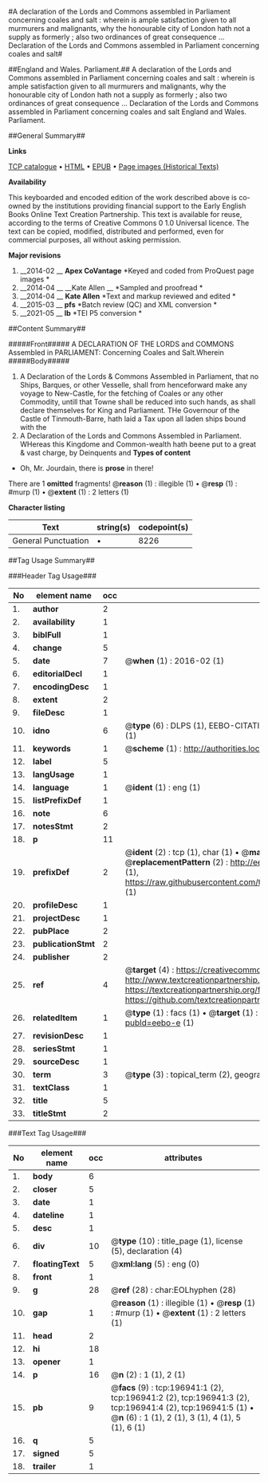 #A declaration of the Lords and Commons assembled in Parliament concerning coales and salt : wherein is ample satisfaction given to all murmurers and malignants, why the honourable city of London hath not a supply as formerly ; also two ordinances of great consequence ... Declaration of the Lords and Commons assembled in Parliament concerning coales and salt#

##England and Wales. Parliament.##
A declaration of the Lords and Commons assembled in Parliament concerning coales and salt : wherein is ample satisfaction given to all murmurers and malignants, why the honourable city of London hath not a supply as formerly ; also two ordinances of great consequence ...
Declaration of the Lords and Commons assembled in Parliament concerning coales and salt
England and Wales. Parliament.

##General Summary##

**Links**

[TCP catalogue](http://www.ota.ox.ac.uk/tcp/)  • 
[HTML](http://tei.it.ox.ac.uk/tcp/Texts-HTML/free/B21/B21926.html)  • 
[EPUB](http://tei.it.ox.ac.uk/tcp/Texts-EPUB/free/B21/B21926.epub) • 
[Page images (Historical Texts)](https://historicaltexts.jisc.ac.uk/eebo-12138051e)

**Availability**

This keyboarded and encoded edition of the work described above is co-owned by the
    institutions providing financial support to the Early English Books Online Text Creation
    Partnership. This text is available for reuse, according to the terms of  Creative Commons 0 1.0 Universal
    licence. The text can be copied, modified, distributed and performed, even for commercial
    purposes, all without asking permission.

**Major revisions**

1. __2014-02 __ __Apex CoVantage__ *Keyed and coded from ProQuest page images *
1. __2014-04 __ __Kate Allen __ *Sampled and proofread *
1. __2014-04 __ __Kate Allen__ *Text and markup reviewed and edited *
1. __2015-03 __ __pfs__ *Batch review (QC) and XML conversion *
1. __2021-05 __ __lb__ *TEI P5 conversion *

##Content Summary##

#####Front#####
 A DECLARATION OF THE LORDS and COMMONS Assembled in PARLIAMENT: Concerning Coales and Salt.Wherein 
#####Body#####

1. A Declaration of the Lords & Commons Assembled in Parliament, that no Ships, Barques, or other Vesselle, shall from henceforward make any voyage to New-Castle, for the fetching of Coales or any other Commodity, untill that Towne shall be reduced into such hands, as shall declare themselves for King and Parliament.
 THe Governour of the Castle of Tinmouth-Barre, hath laid a Tax upon all laden ships bound with the 
1. A Declaration of the Lords and Commons Assembled in Parliament.
 WHereas this Kingdome and Common-wealth hath beene put to a great & vast charge, by Deinquents and 
**Types of content**

  * Oh, Mr. Jourdain, there is **prose** in there!

There are 1 **omitted** fragments! 
 @__reason__ (1) : illegible (1)  •  @__resp__ (1) : #murp (1)  •  @__extent__ (1) : 2 letters (1)

**Character listing**


|Text|string(s)|codepoint(s)|
|---|---|---|
|General Punctuation|•|8226|

##Tag Usage Summary##

###Header Tag Usage###

|No|element name|occ|attributes|
|---|---|---|---|
|1.|__author__|2||
|2.|__availability__|1||
|3.|__biblFull__|1||
|4.|__change__|5||
|5.|__date__|7| @__when__ (1) : 2016-02 (1)|
|6.|__editorialDecl__|1||
|7.|__encodingDesc__|1||
|8.|__extent__|2||
|9.|__fileDesc__|1||
|10.|__idno__|6| @__type__ (6) : DLPS (1), EEBO-CITATION (1), VID (1), EEBO-PROQUEST (1), STC (1), OCLC (1)|
|11.|__keywords__|1| @__scheme__ (1) : http://authorities.loc.gov/ (1)|
|12.|__label__|5||
|13.|__langUsage__|1||
|14.|__language__|1| @__ident__ (1) : eng (1)|
|15.|__listPrefixDef__|1||
|16.|__note__|6||
|17.|__notesStmt__|2||
|18.|__p__|11||
|19.|__prefixDef__|2| @__ident__ (2) : tcp (1), char (1)  •  @__matchPattern__ (2) : ([0-9\-]+):([0-9IVX]+) (1), (.+) (1)  •  @__replacementPattern__ (2) : http://eebo.chadwyck.com/downloadtiff?vid=$1&page=$2 (1), https://raw.githubusercontent.com/textcreationpartnership/Texts/master/tcpchars.xml#$1 (1)|
|20.|__profileDesc__|1||
|21.|__projectDesc__|1||
|22.|__pubPlace__|2||
|23.|__publicationStmt__|2||
|24.|__publisher__|2||
|25.|__ref__|4| @__target__ (4) : https://creativecommons.org/publicdomain/zero/1.0/ (1), http://www.textcreationpartnership.org/docs/. (1), https://textcreationpartnership.org/faq/#faq05 (1), https://github.com/textcreationpartnership (1)|
|26.|__relatedItem__|1| @__type__ (1) : facs (1)  •  @__target__ (1) : https://data.historicaltexts.jisc.ac.uk/view?pubId=eebo-e (1)|
|27.|__revisionDesc__|1||
|28.|__seriesStmt__|1||
|29.|__sourceDesc__|1||
|30.|__term__|3| @__type__ (3) : topical_term (2), geographic_name (1)|
|31.|__textClass__|1||
|32.|__title__|5||
|33.|__titleStmt__|2||


###Text Tag Usage###

|No|element name|occ|attributes|
|---|---|---|---|
|1.|__body__|6||
|2.|__closer__|5||
|3.|__date__|1||
|4.|__dateline__|1||
|5.|__desc__|1||
|6.|__div__|10| @__type__ (10) : title_page (1), license (5), declaration (4)|
|7.|__floatingText__|5| @__xml:lang__ (5) : eng (0)|
|8.|__front__|1||
|9.|__g__|28| @__ref__ (28) : char:EOLhyphen (28)|
|10.|__gap__|1| @__reason__ (1) : illegible (1)  •  @__resp__ (1) : #murp (1)  •  @__extent__ (1) : 2 letters (1)|
|11.|__head__|2||
|12.|__hi__|18||
|13.|__opener__|1||
|14.|__p__|16| @__n__ (2) : 1 (1), 2 (1)|
|15.|__pb__|9| @__facs__ (9) : tcp:196941:1 (2), tcp:196941:2 (2), tcp:196941:3 (2), tcp:196941:4 (2), tcp:196941:5 (1)  •  @__n__ (6) : 1 (1), 2 (1), 3 (1), 4 (1), 5 (1), 6 (1)|
|16.|__q__|5||
|17.|__signed__|5||
|18.|__trailer__|1||
